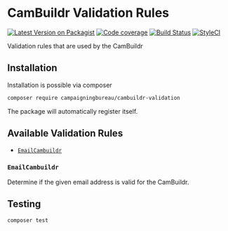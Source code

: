 # CamBuildr Validation Rules

[![Latest Version on Packagist](https://img.shields.io/packagist/v/spatie/laravel-validation-rules.svg?style=flat-square)](https://packagist.org/packages/spatie/laravel-validation-rules)
[![Code coverage](https://scrutinizer-ci.com/g/spatie/laravel-validation-rules/badges/coverage.png)](https://scrutinizer-ci.com/g/spatie/laravel-validation-rules)
[![Build Status](https://img.shields.io/travis/spatie/laravel-validation-rules/master.svg?style=flat-square)](https://travis-ci.org/spatie/laravel-validation-rules)
[![StyleCI](https://github.styleci.io/repos/152587206/shield?branch=master)](https://github.styleci.io/repos/152587206)

Validation rules that are used by the CamBuildr

## Installation

Installation is possible via composer

```bash
composer require campaigningbureau/cambuildr-validation
```

The package will automatically register itself.

## Available Validation Rules

- [`EmailCambuildr`](#emailcambuildr)

### `EmailCambuildr`

Determine if the given email address is valid for the CamBuildr.

## Testing

```bash
composer test
```